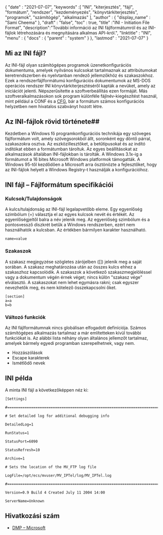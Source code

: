 {
  "date" : "2021-07-07",
  "keywords" :[ "INI", "kiterjesztés", "fájl", "formátum", "rendszer", "kezdeményezés", "könyvtárkiterjesztés", "programok", "számítógép", "alkalmazás" ],
  "author" : {
    "display_name" : "Sami Cheema"
},
  "draft" : "false",
  "toc" : true,
  "title" :"INI - Initiation File Format",
  "description":"További információ az INI fájlformátumról és az INI-fájlok létrehozására és megnyitására alkalmas API-król.",
  "linktitle" : "INI",
  "menu" : {
    "docs" : {
      "parent" : "system"
}
},
  "lastmod" : "2021-07-07"
}

## Mi az INI fájl? ##

Az INI-fájl olyan számítógépes programok üzenetkonfigurációs dokumentuma, amelyek nyilvános kulcsokat tartalmaznak az attribútumokat keretrendszerben és nyelvtanban rendező jellemzőkhöz és szakaszokhoz. Ezek a rendszerfájlformátumú konfigurációs dokumentumok az MS-DOS operációs rendszer INI könyvtárkiterjesztéséről kapták a nevüket, amely az iniciációt jelenti. Népszerűsítette a szoftverbeállítás ezen formáját. Más szoftveralkalmazásokon sok program különféle fájlnév-kiegészítést használ, mint például a CONF és a [CFG](/hu/system/cfg/), bár a formátum számos konfigurációs helyzetben nem hivatalos szabványt hozott létre.

## Az INI-fájlok rövid története##

Kezdetben a Windows fő programkonfigurációs technikája egy szöveges fájlformátum volt, amely szövegsorokból állt, soronként egy döntő párral, szakaszokra osztva. Az eszközillesztőket, a betűtípusokat és az indító indítókat ebben a formátumban tároltuk. Az egyes beállításokat az alkalmazások általában INI-fájlokban is tárolták.
A Windows 3.1x-ig a formátumot a 16 bites Microsoft Windows platformok támogatták. A Windows 95-től kezdődően a Microsoft arra ösztönözte a fejlesztőket, hogy az INI-fájlok helyett a Windows Registry-t használják a konfigurációhoz.

## INI fájl – Fájlformátum specifikációi

### Kulcsok/Tulajdonságok ###

A kulcs/tulajdonság az INI-fájl legalapvetőbb eleme. Egy egyenlőség szimbólum (=) választja el az egyes kulcsok nevét és értékét. Az egyenlőségjeltől balra a név jelenik meg. Az egyenlőség szimbólum és a pontosvessző diszkrét betűk a Windows rendszerben, ezért nem használhatók a kulcsban. Az értékben bármilyen karakter használható.

```
name=value
```

### Szakaszok ###

A szakasz megjegyzése szögletes zárójelben ([]) jelenik meg a saját sorában. A szakasz meghatározása után az összes kulcs ehhez a szakaszhoz kapcsolódik. A szakaszok a következő szakaszmegjelöléssel vagy a dokumentum végén érnek véget; nincs külön "szakasz vége" elválasztó. A szakaszokat nem lehet egymásra rakni; csak egyszer nevezhetők meg, és nem kötelező összekapcsolni őket.

```
[section]
a=a
b=b
```

### Változó funkciók ###

Az INI fájlformátumnak nincs globálisan elfogadott definíciója. Számos számítógépes alkalmazás tartalmaz a már említetteken kívül további funkciókat is. Az alábbi lista néhány olyan általános jellemzőt tartalmaz, amelyek bármely egyedi programban szerepelhetnek, vagy nem.

* Hozzászólások
* Escape karakterek
* Ismétlődő nevek


## INI példa ##

A minta INI fájl a következőképpen néz ki:

```
[Settings]
 
#======================================================================
 
# Set detailed log for additional debugging info
 
DetailedLog=1
 
RunStatus=1
 
StatusPort=6090
 
StatusRefresh=10
 
Archive=1
 
# Sets the location of the MV_FTP log file
 
LogFile=/opt/ecs/mvuser/MV_IPTel/log/MV_IPTel.log
 
#======================================================================
 
Version=0.9 Build 4 Created July 11 2004 14:00
 
ServerName=Unknown

```

## Hivatkozási szám

* [DMP – Microsoft](https://docs.microsoft.com/en-us/troubleshoot/windows-client/performance/read-small-memory-dump-file)

